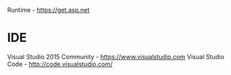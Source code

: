 Runtime - https://get.asp.net

# IDE
Visual Studio 2015 Community - https://www.visualstudio.com
Visual Studio Code - http://code.visualstudio.com/


